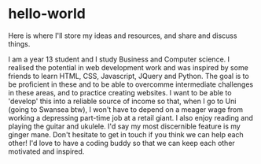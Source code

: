 # hello-world
Here is where I'll store my ideas and resources, and share and discuss things.

I am a year 13 student and I study Business and Computer science. I realised the potential in web development work and was inspired by some friends to learn HTML, CSS, Javascript, JQuery and Python. The goal is to be proficient in these and to be able to overcomme intermediate challenges in these areas, and to practice creating websites. I want to be able to 'develop' this into a reliable source of income so that, when I go to Uni (going to Swansea btw), I won't have to depend on a meager wage from working a depressing part-time job at a retail giant. I also enjoy reading and playing the guitar and ukulele. I'd say my most discernible feature is my ginger mane.
Don't hesitate to get in touch if you think we can help each other! I'd love to have a coding buddy so that we can keep each other motivated and inspired.
